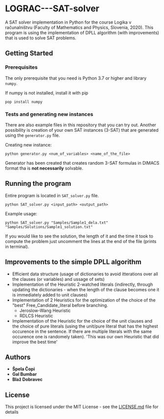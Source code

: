 # LOGRAC---SAT-solver
A SAT solver implementation in Python for the course Logika v računalništvu (Faculty of Mathematics and Physics, Slovenia, 2020). This program is using the implementation of DPLL algorithm (with improvements) that is used to solve SAT problems.

## Getting Started

### Prerequisites

The only prerequisite that you need is Python 3.7 or higher and library `numpy`.

If numpy is not installed, install it with pip
```
pop install numpy
```

### Tests and generating new instances

There are also example files in this repository that you can try out. Another possibility is creation of your own SAT instances (3-SAT) that are generated using the `generator.py` file.

Creating new instance: 
```
python generator.py <num_of_variables> <name_of_the_file>
```
Generator has been created that creates random 3-SAT formulas in DIMACS format tha is **not necessarily** solvable.  

## Running the program

Entire program is located in `SAT_solver.py` file.
```
python SAT_solver.py <input_path> <output_path>
```

Example usage:
```
python SAT_solver.py "Samples/Sample1_dela.txt" "Samples/Solutions/Sample1_solution.txt"
```

If you would like to see the solution, the length of it and the time it took to compute the problem just uncomment the lines at the end of the file (prints in terminal).
## Improvements to the simple DPLL algorithm

- Efficient data structure (usage of dictionaries to avoid itterations over all the clauses (or variables) and ussage of sets)
- Implementation of the Heuristic 2-watched literals (indirectly, through updating the dictionaries - when the length of the clause becomes one it is immediately added to unit clauses)
- Implementation of 2 Heuristics for the optimization of the choice of the "best" Free_Candidate_literal before branching.
  - Jeroslow-Wang Heuristic
  - RDLCS Heuristic
- Implementation of the Heuristic for the choice of the unit clauses and the choice of pure literals (using the unit/pure literal that has the highest occurence in the sentence. If there are multiple literals with the same occurence one is randomely taken). 'This was our own Heuristic that did improve the best time' 

## Authors

* **Špela Čopi**
* **Gal Bumbar**
* **Blaž Dobravec**

## License

This project is licensed under the MIT License - see the [LICENSE.md](LICENSE.md) file for details
